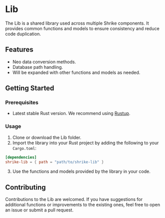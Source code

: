 # Lib

The Lib is a shared library used across multiple Shrike components. It provides common functions and models to ensure consistency and reduce code duplication.

## Features

- Neo data conversion methods.
- Database path handling.
- Will be expanded with other functions and models as needed.

## Getting Started

### Prerequisites

- Latest stable Rust version. We recommend using [Rustup](https://rustup.rs/).

### Usage

1. Clone or download the Lib folder.
2. Import the library into your Rust project by adding the following to your `Cargo.toml`:

```toml
[dependencies]
shrike-lib = { path = "path/to/shrike-lib" }
```

3. Use the functions and models provided by the library in your code.

## Contributing

Contributions to the Lib are welcomed. If you have suggestions for additional functions or improvements to the existing ones, feel free to open an issue or submit a pull request.
